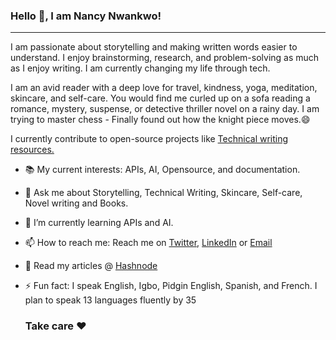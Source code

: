  ### Hello 👋, I am Nancy Nwankwo!
***
I am passionate about storytelling and making written words easier to understand. 
I enjoy brainstorming, research, and problem-solving as much as I enjoy writing. I am currently changing my life through tech.

I am an avid reader with a deep love for travel, kindness, yoga, meditation, skincare, and self-care. You would find me curled up on a sofa reading a romance, mystery, suspense, or detective thriller novel on a rainy day. I am trying to master chess - Finally found out how the knight piece moves.😄

I currently contribute to open-source projects like [Technical writing resources.](https://github.com/CynthiaPeter/Technical-Writing-Resources)

 - 📚 My current interests: APIs, AI, Opensource, and documentation.
 - 💬 Ask me about Storytelling, Technical Writing, Skincare, Self-care, Novel writing and Books.
 - 🌱 I’m currently learning APIs and AI.
 - 📫 How to reach me: Reach me on [Twitter](https://twitter.com/iwriteng), [LinkedIn](www.linkedin.com/in/nancy-nwankwo)       or [Email](mailto:nancydesire5@gmail.com)
 - 📑 Read my articles @ [Hashnode](https://nancywrites.hashnode.dev/)
 - ⚡ Fun fact: I speak English, Igbo, Pidgin English, Spanish, and French. I plan to speak 13 languages fluently by 35

     ### Take care ❤️
   

<!--
**warriorbadass/warriorbadass** is a ✨ _special_ ✨ repository because its `README.md` (this file) appears on your GitHub profile.

Here are some ideas to get you started:

- 🔭 I’m currently working on ...
- 🌱 I’m currently learning ...
- 👯 I’m looking to collaborate on ...
- 🤔 I’m looking for help with ...
- 💬 Ask me about ...Storytelling, Technical Writing, Skincare, Self-care, Novel writing and Books 
- 📫 How to reach me: ... Reach me on Twitter or Email
- 😄 Pronouns: ... She/her
- ⚡ Fun fact: ... I speak English, Igbo, Spanish, and French. I plan to speak 13 languages fluently by 35
-->
